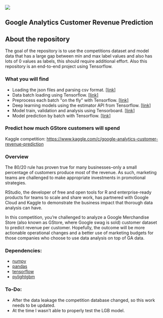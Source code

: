 ![](https://storage.googleapis.com/kaggle-media/competitions/RStudio/google_store.jpg)

## Google Analytics Customer Revenue Prediction

## About the repository
The goal of the repository is to use the competitions dataset and model data that has a large gap between min and max label values and also has lots of 0 values as labels, this should require additional effort. Also this repository is an end-to-end project using Tensorflow.

### What you will find
* Loading the json files and parsing csv format. [[link]](https://github.com/dimitreOliveira/GoogleAnalyticsCustomerRevenuePrediction/blob/master/dataset_generation.py)
* Data batch loading using Tensorflow. [[link]](https://github.com/dimitreOliveira/GoogleAnalyticsCustomerRevenuePrediction/blob/master/dataset_generation.py)
* Preprocess each batch "on the fly" with Tensorflow. [[link]](https://github.com/dimitreOliveira/GoogleAnalyticsCustomerRevenuePrediction/blob/master/dataset.py)
* Deep learning models using the estimator API from Tensorflow. [[link]](https://github.com/dimitreOliveira/GoogleAnalyticsCustomerRevenuePrediction/blob/master/model.py)
* Model train, validation and analysis using Tensorboard. [[link]](https://github.com/dimitreOliveira/GoogleAnalyticsCustomerRevenuePrediction/blob/master/tensorflow_model.py)
* Model prediction by batch with Tensorflow. [[link]](https://github.com/dimitreOliveira/GoogleAnalyticsCustomerRevenuePrediction/blob/master/tensorflow_model.py)

### Predict how much GStore customers will spend

Kaggle competition: https://www.kaggle.com/c/google-analytics-customer-revenue-prediction

### Overview
The 80/20 rule has proven true for many businesses–only a small percentage of customers produce most of the revenue. As such, marketing teams are challenged to make appropriate investments in promotional strategies.

RStudio, the developer of free and open tools for R and enterprise-ready products for teams to scale and share work, has partnered with Google Cloud and Kaggle to demonstrate the business impact that thorough data analysis can have.

In this competition, you’re challenged to analyze a Google Merchandise Store (also known as GStore, where Google swag is sold) customer dataset to predict revenue per customer. Hopefully, the outcome will be more actionable operational changes and a better use of marketing budgets for those companies who choose to use data analysis on top of GA data.

### Dependencies:
* [numpy](http://www.numpy.org/)
* [pandas](http://pandas.pydata.org/)
* [tensorflow](https://www.tensorflow.org/)
* [pylightgbm](https://github.com/ArdalanM/pyLightGBM)

### To-Do:
* After the data leakage the competition database changed, so this work needs to be updated.
* At the time I wasn't able to properly test the LGB model.
